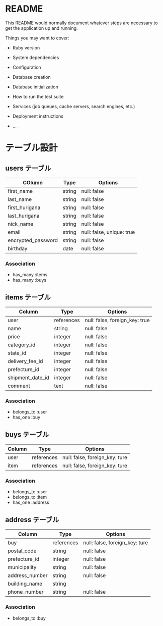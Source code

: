 # README

This README would normally document whatever steps are necessary to get the
application up and running.

Things you may want to cover:

* Ruby version

* System dependencies

* Configuration

* Database creation

* Database initialization

* How to run the test suite

* Services (job queues, cache servers, search engines, etc.)

* Deployment instructions

* ...

# テーブル設計

## users テーブル

| COlumn             | Type   | Options                   |
| ------------------ | ------ | ------------------------- |
| first_name         | string | null: false               |
| last_name          | string | null: false               |
| first_hurigana     | string | null: false               |
| last_hurigana      | string | null: false               |
| nick_name          | string | null: false               |
| email              | string | null: false, unique: true |
| encrypted_password | string | null: false               |
| birthday           | date   | null: false               |

### Association
- has_many :items
- has_many :buys

## items テーブル

| Column             | Type       | Options                        |
| ------------------ | --------   | ------------------------------ |
| user               | references | null: false, foreign_key: true |
| name               | string     | null:  false                    |
| price              | integer    | null: false                    |
| category_id        | integer    | null: false                    |
| state_id           | integer    | null: false                    |
| delivery_fee_id    | integer    | null: false                    |
| prefecture_id      | integer    | null: false                    |
| shipment_date_id   | integer    | null: false                    |
| comment            | text       | null: false                    |

### Association
- belongs_to :user
- has_one :buy

## buys テーブル

| Column  | Type       | Options                        |
| ------- | ---------- | ------------------------------ |
| user    | references | null: false, foreign_key: ture |
| item    | references | null: false, foreign_key: ture |

### Association
- belongs_to :user
- belongs_to :item
- has_one :address

## address テーブル

| Column           | Type       | Options                        |
| ---------------- | ---------- | ------------------------------ |
| buy              | references | null: false, foreign_key: ture |
| postal_code      | string     | null: false                    |
| prefecture_id    | integer    | null: false                    |
| municipality     | string     | null: false                    |
| address_number   | string     | null: false                    |
| building_name    | string     |                                |
| phone_number     | string     | null: false                    |

### Association
- belongs_to :buy